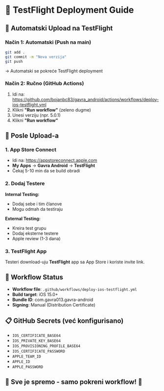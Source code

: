 # 🍎 TestFlight Deployment Guide

## 🚀 Automatski Upload na TestFlight

### Način 1: Automatski (Push na main)
```bash
git add .
git commit -m "Nova verzija"
git push
```
→ Automatski se pokreće TestFlight deployment

### Način 2: Ručno (GitHub Actions)
1. Idi na: https://github.com/bojanbc83/gavra_android/actions/workflows/deploy-ios-testflight.yml
2. Klikni **"Run workflow"** (zeleno dugme)
3. Unesi verziju (npr. 5.0.1)
4. Klikni **"Run workflow"**

## 📱 Posle Upload-a

### 1. App Store Connect
- Idi na: https://appstoreconnect.apple.com
- **My Apps** → **Gavra Android** → **TestFlight**
- Čekaj 5-10 min da se build obradi

### 2. Dodaj Testere
**Internal Testing:**
- Dodaj sebe i tim članove
- Mogu odmah da testiraju

**External Testing:**
- Kreira test grupu
- Dodaj eksterne testere  
- Apple review (1-3 dana)

### 3. TestFlight App
Testeri download-uju **TestFlight** app sa App Store i koriste invite link.

## 🔧 Workflow Status
- **Workflow file**: `.github/workflows/deploy-ios-testflight.yml`
- **Build target**: iOS 15.0+
- **Bundle ID**: com.gavra013.gavra-android
- **Signing**: Manual (Distribution Certificate)

## 📋 GitHub Secrets (već konfigurisano)
- `IOS_CERTIFICATE_BASE64`
- `IOS_PRIVATE_KEY_BASE64` 
- `IOS_PROVISIONING_PROFILE_BASE64`
- `IOS_CERTIFICATE_PASSWORD`
- `APPLE_TEAM_ID`
- `APPLE_ID`
- `APPLE_PASSWORD`

## 🎯 Sve je spremo - samo pokreni workflow! 🚀

